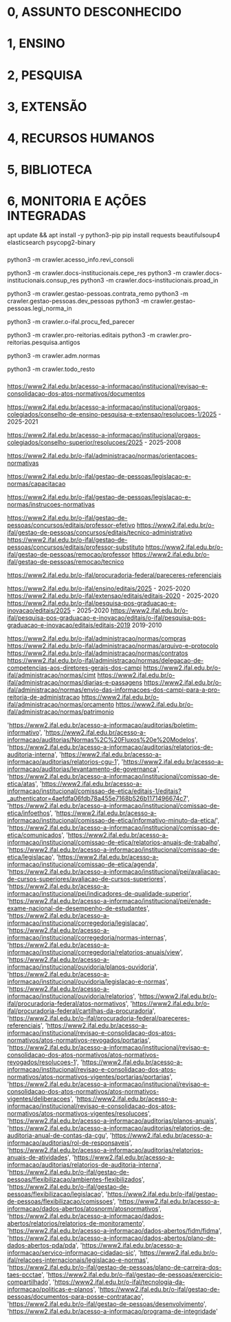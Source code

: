 # 0, ASSUNTO DESCONHECIDO
# 1, ENSINO
# 2, PESQUISA
# 3, EXTENSÃO
# 4, RECURSOS HUMANOS
# 5, BIBLIOTECA
# 6, MONITORIA E AÇÕES INTEGRADAS

apt update && apt install -y python3-pip
pip install requests beautifulsoup4 elasticsearch psycopg2-binary

###
python3 -m crawler.acesso_info.revi_consoli

python3 -m crawler.docs-institucionais.cepe_res
python3 -m crawler.docs-institucionais.consup_res
python3 -m crawler.docs-institucionais.proad_in

python3 -m crawler.gestao-pessoas.contrata_remo
python3 -m crawler.gestao-pessoas.dev_pessoas
python3 -m crawler.gestao-pessoas.legi_norma_in

python3 -m crawler.o-ifal.procu_fed_parecer

python3 -m crawler.pro-reitorias.editais
python3 -m crawler.pro-reitorias.pesquisa.antigos

python3 -m crawler.adm.normas

python3 -m crawler.todo_resto
###


###
https://www2.ifal.edu.br/acesso-a-informacao/institucional/revisao-e-consolidacao-dos-atos-normativos/documentos

https://www2.ifal.edu.br/acesso-a-informacao/institucional/orgaos-colegiados/conselho-de-ensino-pesquisa-e-extensao/resolucoes-1/2025 - 2025-2021

https://www2.ifal.edu.br/acesso-a-informacao/institucional/orgaos-colegiados/conselho-superior/resolucoes/2025 - 2025-2008

https://www2.ifal.edu.br/o-ifal/administracao/normas/orientacoes-normativas

https://www2.ifal.edu.br/o-ifal/gestao-de-pessoas/legislacao-e-normas/capacitacao

https://www2.ifal.edu.br/o-ifal/gestao-de-pessoas/legislacao-e-normas/instrucoes-normativas

https://www2.ifal.edu.br/o-ifal/gestao-de-pessoas/concursos/editais/professor-efetivo
https://www2.ifal.edu.br/o-ifal/gestao-de-pessoas/concursos/editais/tecnico-administrativo
https://www2.ifal.edu.br/o-ifal/gestao-de-pessoas/concursos/editais/professor-substituto
https://www2.ifal.edu.br/o-ifal/gestao-de-pessoas/remocao/professor
https://www2.ifal.edu.br/o-ifal/gestao-de-pessoas/remocao/tecnico

https://www2.ifal.edu.br/o-ifal/procuradoria-federal/pareceres-referenciais

https://www2.ifal.edu.br/o-ifal/ensino/editais/2025 - 2025-2020
https://www2.ifal.edu.br/o-ifal/extensao/editais/editais-2020 - 2025-2020
https://www2.ifal.edu.br/o-ifal/pesquisa-pos-graduacao-e-inovacao/editais/2025 - 2025-2020
https://www2.ifal.edu.br/o-ifal/pesquisa-pos-graduacao-e-inovacao/editais/o-ifal/pesquisa-pos-graduacao-e-inovacao/editais/editais-2019 2019-2010

https://www2.ifal.edu.br/o-ifal/administracao/normas/compras
https://www2.ifal.edu.br/o-ifal/administracao/normas/arquivo-e-protocolo
https://www2.ifal.edu.br/o-ifal/administracao/normas/contratos
https://www2.ifal.edu.br/o-ifal/administracao/normas/delegacao-de-competencias-aos-diretores-gerais-dos-campi
https://www2.ifal.edu.br/o-ifal/administracao/normas/cimt
https://www2.ifal.edu.br/o-ifal/administracao/normas/diarias-e-passagens
https://www2.ifal.edu.br/o-ifal/administracao/normas/envio-das-informacoes-dos-campi-para-a-pro-reitoria-de-administracao
https://www2.ifal.edu.br/o-ifal/administracao/normas/orcamento
https://www2.ifal.edu.br/o-ifal/administracao/normas/patrimonio

'https://www2.ifal.edu.br/acesso-a-informacao/auditorias/boletim-informativo',
'https://www2.ifal.edu.br/acesso-a-informacao/auditorias/Normas%2C%20Fluxos%20e%20Modelos',
'https://www2.ifal.edu.br/acesso-a-informacao/auditorias/relatorios-de-auditoria-interna',
'https://www2.ifal.edu.br/acesso-a-informacao/auditorias/relatorios-cgu-1',
'https://www2.ifal.edu.br/acesso-a-informacao/auditorias/levantamento-de-governanca',
'https://www2.ifal.edu.br/acesso-a-informacao/institucional/comissao-de-etica/atas',
'https://www2.ifal.edu.br/acesso-a-informacao/institucional/comissao-de-etica/editais-1/editais?_authenticator=4aefdfa06fdb78a455e7168b526b1171496674c7',
'https://www2.ifal.edu.br/acesso-a-informacao/institucional/comissao-de-etica/infoethos',
'https://www2.ifal.edu.br/acesso-a-informacao/institucional/comissao-de-etica/informativo-minuto-da-etica/',
'https://www2.ifal.edu.br/acesso-a-informacao/institucional/comissao-de-etica/comunicados',
'https://www2.ifal.edu.br/acesso-a-informacao/institucional/comissao-de-etica/relatorios-anuais-de-trabalho',
'https://www2.ifal.edu.br/acesso-a-informacao/institucional/comissao-de-etica/legislacao',
'https://www2.ifal.edu.br/acesso-a-informacao/institucional/comissao-de-etica/agenda',
'https://www2.ifal.edu.br/acesso-a-informacao/institucional/pei/avaliacao-de-cursos-superiores/avaliacao-de-cursos-superiores',
'https://www2.ifal.edu.br/acesso-a-informacao/institucional/pei/indicadores-de-qualidade-superior',
'https://www2.ifal.edu.br/acesso-a-informacao/institucional/pei/enade-exame-nacional-de-desempenho-de-estudantes',
'https://www2.ifal.edu.br/acesso-a-informacao/institucional/corregedoria/legislacao',
'https://www2.ifal.edu.br/acesso-a-informacao/institucional/corregedoria/normas-internas',
'https://www2.ifal.edu.br/acesso-a-informacao/institucional/corregedoria/relatorios-anuais/view',
'https://www2.ifal.edu.br/acesso-a-informacao/institucional/ouvidoria/planos-ouvidoria',
'https://www2.ifal.edu.br/acesso-a-informacao/institucional/ouvidoria/legislacao-e-normas',
'https://www2.ifal.edu.br/acesso-a-informacao/institucional/ouvidoria/relatorios',
'https://www2.ifal.edu.br/o-ifal/procuradoria-federal/atos-normativos',
'https://www2.ifal.edu.br/o-ifal/procuradoria-federal/cartilhas-da-procuradoria',
'https://www2.ifal.edu.br/o-ifal/procuradoria-federal/pareceres-referenciais',
'https://www2.ifal.edu.br/acesso-a-informacao/institucional/revisao-e-consolidacao-dos-atos-normativos/atos-normativos-revogados/portarias',
'https://www2.ifal.edu.br/acesso-a-informacao/institucional/revisao-e-consolidacao-dos-atos-normativos/atos-normativos-revogados/resolucoes-1',
'https://www2.ifal.edu.br/acesso-a-informacao/institucional/revisao-e-consolidacao-dos-atos-normativos/atos-normativos-vigentes/portarias/portarias',
'https://www2.ifal.edu.br/acesso-a-informacao/institucional/revisao-e-consolidacao-dos-atos-normativos/atos-normativos-vigentes/deliberacoes',
'https://www2.ifal.edu.br/acesso-a-informacao/institucional/revisao-e-consolidacao-dos-atos-normativos/atos-normativos-vigentes/resolucoes',
'https://www2.ifal.edu.br/acesso-a-informacao/auditorias/planos-anuais',
'https://www2.ifal.edu.br/acesso-a-informacao/auditorias/relatorios-de-auditoria-anual-de-contas-da-cgu',
'https://www2.ifal.edu.br/acesso-a-informacao/auditorias/rol-de-responsaveis',
'https://www2.ifal.edu.br/acesso-a-informacao/auditorias/relatorios-anuais-de-atividades',
'https://www2.ifal.edu.br/acesso-a-informacao/auditorias/relatorios-de-auditoria-interna',
'https://www2.ifal.edu.br/o-ifal/gestao-de-pessoas/flexibilizacao/ambientes-flexibilizados',
'https://www2.ifal.edu.br/o-ifal/gestao-de-pessoas/flexibilizacao/legislacao',
'https://www2.ifal.edu.br/o-ifal/gestao-de-pessoas/flexibilizacao/comissoes',
'https://www2.ifal.edu.br/acesso-a-informacao/dados-abertos/atosnorm/atosnormativos',
'https://www2.ifal.edu.br/acesso-a-informacao/dados-abertos/relatorios/relatorios-de-monitoramento',
'https://www2.ifal.edu.br/acesso-a-informacao/dados-abertos/fidm/fidma',
'https://www2.ifal.edu.br/acesso-a-informacao/dados-abertos/plano-de-dados-abertos-pda/pda',
'https://www2.ifal.edu.br/acesso-a-informacao/servico-informacao-cidadao-sic',
'https://www2.ifal.edu.br/o-ifal/relacoes-internacionais/legislacao-e-normas',
'https://www2.ifal.edu.br/o-ifal/gestao-de-pessoas/plano-de-carreira-dos-taes-pcctae',
'https://www2.ifal.edu.br/o-ifal/gestao-de-pessoas/exercicio-compartilhado',
'https://www2.ifal.edu.br/o-ifal/tecnologia-da-informacao/politicas-e-planos',
'https://www2.ifal.edu.br/o-ifal/gestao-de-pessoas/documentos-para-posse-contratacao',
'https://www2.ifal.edu.br/o-ifal/gestao-de-pessoas/desenvolvimento',
'https://www2.ifal.edu.br/acesso-a-informacao/programa-de-integridade'
###